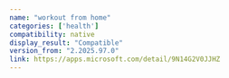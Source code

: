 ```yaml
---
name: "workout from home"
categories: ['health']
compatibility: native
display_result: "Compatible"
version_from: "2.2025.97.0"
link: https://apps.microsoft.com/detail/9N14G2V0JJHZ
---
```

